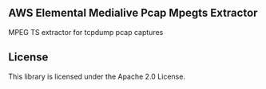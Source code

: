 ## AWS Elemental Medialive Pcap Mpegts Extractor

MPEG TS extractor for tcpdump pcap captures

## License

This library is licensed under the Apache 2.0 License. 
